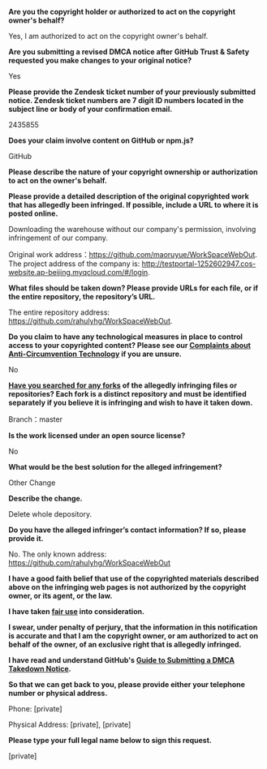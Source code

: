 **Are you the copyright holder or authorized to act on the copyright owner's behalf?**

Yes, I am authorized to act on the copyright owner's behalf.

**Are you submitting a revised DMCA notice after GitHub Trust & Safety requested you make changes to your original notice?**

Yes

**Please provide the Zendesk ticket number of your previously submitted notice. Zendesk ticket numbers are 7 digit ID numbers located in the subject line or body of your confirmation email.**

2435855

**Does your claim involve content on GitHub or npm.js?**

GitHub

**Please describe the nature of your copyright ownership or authorization to act on the owner's behalf.**

**Please provide a detailed description of the original copyrighted work that has allegedly been infringed. If possible, include a URL to where it is posted online.**

Downloading the warehouse without our company's permission, involving infringement of our company.

Original work address：https://github.com/maoruyue/WorkSpaceWebOut.  
The project address of the company is: http://testportal-1252602947.cos-website.ap-beijing.myqcloud.com/#/login.

**What files should be taken down? Please provide URLs for each file, or if the entire repository, the repository’s URL.**

The entire repository address: https://github.com/rahulyhg/WorkSpaceWebOut.

**Do you claim to have any technological measures in place to control access to your copyrighted content? Please see our <a href="https://docs.github.com/articles/guide-to-submitting-a-dmca-takedown-notice#complaints-about-anti-circumvention-technology">Complaints about Anti-Circumvention Technology</a> if you are unsure.**

No

**<a href="https://docs.github.com/articles/dmca-takedown-policy#b-what-about-forks-or-whats-a-fork">Have you searched for any forks</a> of the allegedly infringing files or repositories? Each fork is a distinct repository and must be identified separately if you believe it is infringing and wish to have it taken down.**

Branch：master

**Is the work licensed under an open source license?**

No

**What would be the best solution for the alleged infringement?**

Other Change

**Describe the change.**

Delete whole depository.

**Do you have the alleged infringer’s contact information? If so, please provide it.**

No. The only known address: https://github.com/rahulyhg/WorkSpaceWebOut

**I have a good faith belief that use of the copyrighted materials described above on the infringing web pages is not authorized by the copyright owner, or its agent, or the law.**

**I have taken <a href="https://www.lumendatabase.org/topics/22">fair use</a> into consideration.**

**I swear, under penalty of perjury, that the information in this notification is accurate and that I am the copyright owner, or am authorized to act on behalf of the owner, of an exclusive right that is allegedly infringed.**

**I have read and understand GitHub's <a href="https://docs.github.com/articles/guide-to-submitting-a-dmca-takedown-notice/">Guide to Submitting a DMCA Takedown Notice</a>.**

**So that we can get back to you, please provide either your telephone number or physical address.**

Phone: [private]  

Physical Address: [private], [private]

**Please type your full legal name below to sign this request.**

[private]
